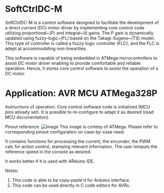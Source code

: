 # SoftCtrlDC-M
SoftCtrlDC-M is a control software designed to facilitate the development of a direct current (DC) motor driver by implementing core control code utilizing proportional~(P) and integral~(I) gains. 
The P gain is dynamically updated using fuzzy-logic~(FL) based on the Takagi-Sugeno~(TS) model. This type of controller is called a fuzzy-logic controller (FLC), and the FLC is adept at accommodating non-linearities. 

This software is capable of being embedded in ATMega microcontrollers to assist DC motor driver enabling to provide comfortable and reliable operation. Hence, it stores core control software to assist the operation of a DC motor. 

# Application: AVR MCU ATMega328P
Instructions of operation.
Core control software code is initialized (MCU pins already set). 
It is possible to re-configure to adapt it as desired (read MCU documentation).

Pinout reference:
![image](https://github.com/janice-uaq/SoftCtrlDC-M/assets/150994187/78cbd1bc-4fb1-48da-ace6-e9bc1e5e2c11)
This image is cortesy of ATMega. Please refer to corresponding pinout configuration on case-by-case need.

It contains functions for processing the current, the enconder, the PWM calc for action control, stamping relevant information.
The user inmputs the reference speed in the console as desired.

It works better if it is used with ARduino IDE.

Notes:
1. This code is able to be copy-paste'd for Arduino interface.
2. This code can be used directly in C code editors for AVRs.


